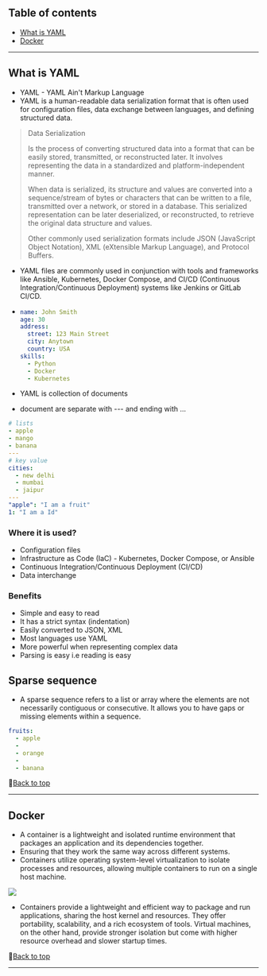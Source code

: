 ## Table of contents

- [What is YAML](#what-is-yaml)
- [Docker](#docker)

---

## What is YAML

- YAML - YAML Ain't Markup Language
- YAML is a human-readable data serialization format that is often used for configuration files, data exchange between languages, and defining structured data.

> Data Serialization
>
> Is the process of converting structured data into a format that can be easily stored, transmitted, or reconstructed later. It involves representing the data in a standardized and platform-independent manner.
>
> When data is serialized, its structure and values are converted into a sequence/stream of bytes or characters that can be written to a file, transmitted over a network, or stored in a database. This serialized representation can be later deserialized, or reconstructed, to retrieve the original data structure and values.
>
> Other commonly used serialization formats include JSON (JavaScript Object Notation), XML (eXtensible Markup Language), and Protocol Buffers.

- YAML files are commonly used in conjunction with tools and frameworks like Ansible, Kubernetes, Docker Compose, and CI/CD (Continuous Integration/Continuous Deployment) systems like Jenkins or GitLab CI/CD.

- ```YAML
  name: John Smith
  age: 30
  address:
    street: 123 Main Street
    city: Anytown
    country: USA
  skills:
    - Python
    - Docker
    - Kubernetes
  ```

- YAML is collection of documents
- document are separate with --- and ending with ...

```yml
# lists
- apple
- mango
- banana
---
# key value
cities:
  - new delhi
  - mumbai
  - jaipur
---
"apple": "I am a fruit"
1: "I am a Id"
```

### Where it is used?

- Configuration files
- Infrastructure as Code (IaC) - Kubernetes, Docker Compose, or Ansible
- Continuous Integration/Continuous Deployment (CI/CD)
- Data interchange

### Benefits

- Simple and easy to read
- It has a strict syntax (indentation)
- Easily converted to JSON, XML
- Most languages use YAML
- More powerful when representing complex data
- Parsing is easy i.e reading is easy

## Sparse sequence

- A sparse sequence refers to a list or array where the elements are not necessarily contiguous or consecutive. It allows you to have gaps or missing elements within a sequence.

```yml
fruits:
  - apple
  -
  - orange
  -
  - banana
```

🚀[Back to top](#table-of-contents)

---

## Docker

- A container is a lightweight and isolated runtime environment that packages an application and its dependencies together.
- Ensuring that they work the same way across different systems.
- Containers utilize operating system-level virtualization to isolate processes and resources, allowing multiple containers to run on a single host machine.

<img src="https://www.docker.com/wp-content/uploads/2021/11/docker-containerized-and-vm-transparent-bg.png" />

- Containers provide a lightweight and efficient way to package and run applications, sharing the host kernel and resources. They offer portability, scalability, and a rich ecosystem of tools. Virtual machines, on the other hand, provide stronger isolation but come with higher resource overhead and slower startup times.

🚀[Back to top](#table-of-contents)

---
